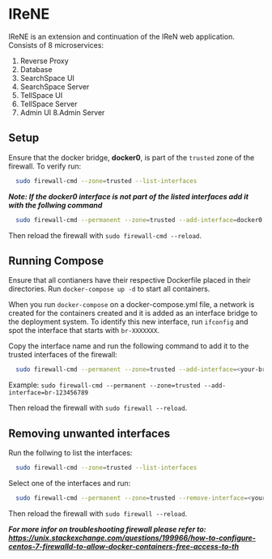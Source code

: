 # IReNE
IReNE is an extension and continuation of the IReN web application. Consists of 8 microservices:

1. Reverse Proxy
2. Database
3. SearchSpace UI
4. SearchSpace Server
5. TellSpace UI
6. TellSpace Server
7. Admin UI
8.Admin Server

## Setup

Ensure that the docker bridge, **docker0**, is part of the `trusted` zone of the firewall. To verify run:

```sh 
  sudo firewall-cmd --zone=trusted --list-interfaces
```

***Note: If the docker0 interface is not part of the listed interfaces add it with the follwing command***

```sh
  sudo firewall-cmd --permanent --zone=trusted --add-interface=docker0
```

Then reload the firewall with `sudo firewall-cmd --reload`.

## Running Compose

Ensure that all contianers have their respective Dockerfile placed in their directories. Run `docker-compose up -d` to start all containers.

When you run `docker-compose` on a docker-compose.yml file, a network is created for the containers created and it is added as an interface bridge to the deployment system. To identify this new interface, run `ifconfig` and spot the interface that starts with `br-XXXXXXX`.

Copy the interface name and run the following command to add it to the trusted interfaces of the firewall:

```sh
  sudo firewall-cmd --permanent --zone=trusted --add-interface=<your-br-interface>
```

Example: `sudo firewall-cmd --permanent --zone=trusted --add-interface=br-123456789`

Then reload the firewall with `sudo firewall --reload`.


## Removing unwanted interfaces

Run the follwing to list the interfaces:

```sh 
  sudo firewall-cmd --zone=trusted --list-interfaces
```

Select one of the interfaces and run:

```sh
  sudo firewall-cmd --permanent --zone=trusted --remove-interface=<your-br-interface>
```

Then reload the firewall with `sudo firewall --reload`.

***For more infor on troubleshooting firewall please refer to: https://unix.stackexchange.com/questions/199966/how-to-configure-centos-7-firewalld-to-allow-docker-containers-free-access-to-th***

